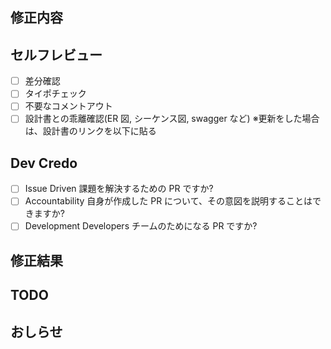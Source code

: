 ## 修正内容

## セルフレビュー

- [ ] 差分確認
- [ ] タイポチェック
- [ ] 不要なコメントアウト
- [ ] 設計書との乖離確認(ER 図, シーケンス図, swagger など)
      ※更新をした場合は、設計書のリンクを以下に貼る

## Dev Credo

- [ ] Issue Driven 課題を解決するための PR ですか?
- [ ] Accountability 自身が作成した PR について、その意図を説明することはできますか?
- [ ] Development Developers チームのためになる PR ですか?

## 修正結果

<!-- <img width="400px" src="" /> -->

## TODO

## おしらせ
